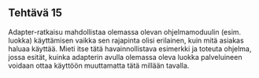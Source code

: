 ## Tehtävä 15

Adapter-ratkaisu mahdollistaa olemassa olevan ohjelmamoduulin (esim. luokka) käyttämisen vaikka sen rajapinta olisi erilainen, kuin mitä asiakas haluaa käyttää. Mieti itse tätä havainnollistava esimerkki ja toteuta ohjelma, jossa esität, kuinka adapterin avulla olemassa oleva luokka palveluineen voidaan ottaa käyttöön muuttamatta tätä millään tavalla.